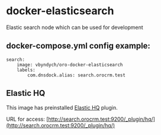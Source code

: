# docker-elasticsearch
Elastic search node which can be used for development

## docker-compose.yml config example:

```
search:
    image: vbyndych/oro-docker-elasticsearch
    labels:
        com.dnsdock.alias: search.orocrm.test
```

## Elastic HQ

This image has preinstalled [Elastic HQ](http://www.elastichq.org/) plugin.

URL for access: [http://search.orocrm.test:9200/_plugin/hq/](http://search.orocrm.test:9200/_plugin/hq/)
